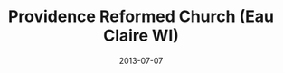 ---
date: &id001 2013-07-07
end_date: null
location:
  address: 3109 Mall Drive
  city: Eau Claire
  state: WI
minister:
- end: null
  name: Kim Kuhfuss
  start: 2013-07-07
  type: Organizing Pastor
ministers:
- Kim Kuhfuss
name: Providence Reformed Church
names:
- end: null
  name: Providence Reformed Church
  start: 2013-07-07
origination_date: *id001
raw_data: "WI  Eau Claire\n\nProvidence Reformed Church  (July 7, 2013\u2013 )\n(formerly\
  \ independent)\n3109 Mall Drive\nOrg. Pastor: Kim Kuhfuss, 2013"
received_from: null
states:
- WI
status:
  active: true
  end_date: null
  reason: null
  received_from: null
  withdrawal_to: null
title: Providence Reformed Church (Eau Claire WI)
year_established:
- 2013

---